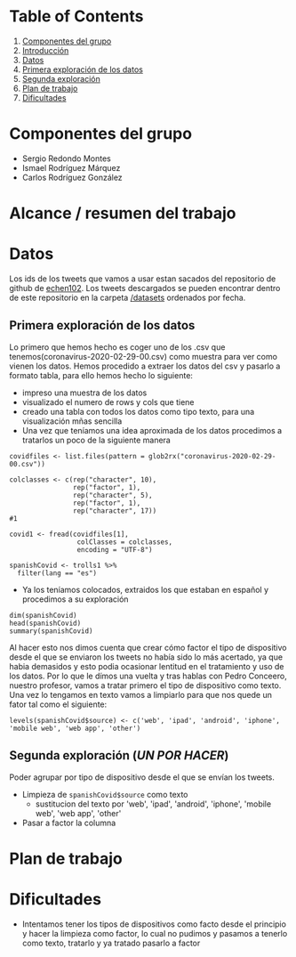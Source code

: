 # Table of Contents

1. [Componentes del grupo](#names)
2. [Introducción](#introduction)
3. [Datos](#data)
4. [Primera exploración de los datos](#first-show)
5. [Segunda exploración](#second-show)
6. [Plan de trabajo](#workplan)
7. [Dificultades](#difficulties)

# Componentes del grupo <a name="names"></a>

- Sergio Redondo Montes
- Ismael Rodríguez Márquez
- Carlos Rodríguez González

# Alcance / resumen del trabajo <a name="introduction"></a>

# Datos <a name="data"></a>

Los ids de los tweets que vamos a usar estan sacados del repositorio de github de [echen102](https://github.com/echen102/COVID-19-TweetIDs).
Los tweets descargados se pueden encontrar dentro de este repositorio en la carpeta [/datasets](https://github.com/SergioRedondoMontes/tweets_covid19_BAI/tree/master/datasets) ordenados por fecha.

## Primera exploración de los datos <a name="first-show"></a>

Lo primero que hemos hecho es coger uno de los .csv que tenemos(coronavirus-2020-02-29-00.csv) como muestra para ver como vienen los datos.
Hemos procedido a extraer los datos del csv y pasarlo a formato tabla, para ello hemos hecho lo siguiente:

- impreso una muestra de los datos
- visualizado el numero de rows y cols que tiene
- creado una tabla con todos los datos como tipo texto, para una visualización mñas sencilla
- Una vez que teníamos una idea aproximada de los datos procedimos a tratarlos un poco de la siguiente manera

```{r}
covidfiles <- list.files(pattern = glob2rx("coronavirus-2020-02-29-00.csv"))

colclasses <- c(rep("character", 10),
                rep("factor", 1),
                rep("character", 5),
                rep("factor", 1),
                rep("character", 17))
#1

covid1 <- fread(covidfiles[1],
                 colClasses = colclasses,
                 encoding = "UTF-8")

spanishCovid <- trolls1 %>%
  filter(lang == "es")
```

- Ya los teníamos colocados, extraidos los que estaban en español y procedimos a su exploración

```{r}
dim(spanishCovid)
head(spanishCovid)
summary(spanishCovid)
```

Al hacer esto nos dimos cuenta que crear cómo factor el tipo de dispositivo desde el que se enviaron los tweets no había sido lo más acertado, ya que habia demasidos y esto podia ocasionar lentitud en el tratamiento y uso de los datos.
Por lo que le dímos una vuelta y tras hablas con Pedro Conceero, nuestro profesor, vamos a tratar primero el tipo de dispositivo como texto. Una vez lo tengamos en texto vamos a limpiarlo para que nos quede un fator tal como el siguiente:

```{r}
levels(spanishCovid$source) <- c('web', 'ipad', 'android', 'iphone', 'mobile web', 'web app', 'other')
```

## Segunda exploración (_UN POR HACER_) <a name="second-show"></a>

Poder agrupar por tipo de dispositivo desde el que se envían los tweets.

- Limpieza de `spanishCovid$source` como texto
  - sustitucion del texto por 'web', 'ipad', 'android', 'iphone', 'mobile web', 'web app', 'other'
- Pasar a factor la columna

# Plan de trabajo <a name="workplan"></a>

# Dificultades <a name="difficulties"></a>

- Intentamos tener los tipos de dispositivos como facto desde el principio y hacer la limpieza como factor, lo cual no pudimos y pasamos a tenerlo como texto, tratarlo y ya tratado pasarlo a factor
